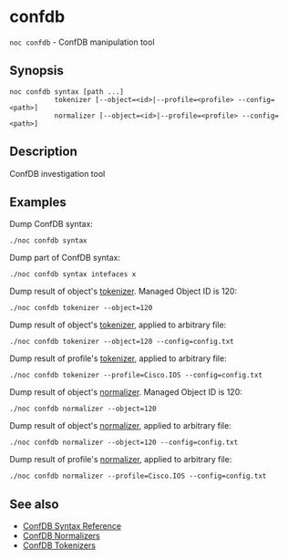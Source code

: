 # confdb

`noc confdb` - ConfDB manipulation tool

## Synopsis

    noc confdb syntax [path ...]
               tokenizer [--object=<id>|--profile=<profile> --config=<path>]
               normalizer [--object=<id>|--profile=<profile> --config=<path>]

## Description

ConfDB investigation tool

## Examples

Dump ConfDB syntax:

    ./noc confdb syntax

Dump part of ConfDB syntax:

    ./noc confdb syntax intefaces x

Dump result of object's [tokenizer](../../../dev/confdb/tokenizer.md).
Managed Object ID is 120:

    ./noc confdb tokenizer --object=120

Dump result of object's [tokenizer](../../../dev/confdb/tokenizer.md),
applied to arbitrary file:

    ./noc confdb tokenizer --object=120 --config=config.txt

Dump result of profile's [tokenizer](../../../dev/confdb/tokenizer.md),
applied to arbitrary file:

    ./noc confdb tokenizer --profile=Cisco.IOS --config=config.txt

Dump result of object's [normalizer](../../../dev/confdb/normalizer.md).
Managed Object ID is 120:

    ./noc confdb normalizer --object=120

Dump result of object's [normalizer](../../../dev/confdb/normalizer.md),
applied to arbitrary file:

    ./noc confdb normalizer --object=120 --config=config.txt

Dump result of profile's [normalizer](../../../dev/confdb/normalizer.md),
applied to arbitrary file:

    ./noc confdb normalizer --profile=Cisco.IOS --config=config.txt

## See also
* [ConfDB Syntax Reference](../../../dev/confdb/index.md)
* [ConfDB Normalizers](../../../dev/confdb/normalizer.md)
* [ConfDB Tokenizers](../../../dev/confdb/tokenizer.md)
